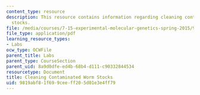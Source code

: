 ```yaml
---
content_type: resource
description: This resource contains information regarding cleaning contaminated worm
  stocks.
file: /media/courses/7-15-experimental-molecular-genetics-spring-2015/9819abf81f699ceeff205d01e3e4ff79_MIT7_15S15_Cleaning.pdf
file_type: application/pdf
learning_resource_types:
- Labs
ocw_type: OCWFile
parent_title: Labs
parent_type: CourseSection
parent_uid: 8a9d0dfe-ed4b-68b4-d111-c90332844534
resourcetype: Document
title: Cleaning Contaminated Worm Stocks
uid: 9819abf8-1f69-9cee-ff20-5d01e3e4ff79
---
```


